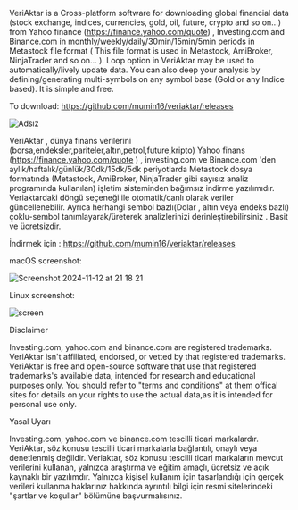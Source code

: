 VeriAktar is a Cross-platform software for downloading global financial data (stock exchange, indices, currencies, gold, oil, future, crypto and so on...) from Yahoo finance (https://finance.yahoo.com/quote) , Investing.com and Binance.com in monthly/weekly/daily/30min/15min/5min periods in Metastock file format ( This file format is used in Metastock, AmiBroker, NinjaTrader and so on... ). Loop option in VeriAktar may be used to automatically/lively update data. You can also deep your analysis by defining/generating multi-symbols on any symbol base (Gold or any Indice based). It is simple and free.

To download: https://github.com/mumin16/veriaktar/releases


![Adsız](https://github.com/user-attachments/assets/45eae86d-614d-4b8c-9c84-d749974e8380)


VeriAktar , ﻿dünya finans verilerini (borsa,endeksler,pariteler,altın,petrol,future,kripto) Yahoo finans (https://finance.yahoo.com/quote ) , investing.com ve Binance.com 'den aylık/haftalık/günlük/30dk/15dk/5dk periyotlarda Metastock dosya formatında (Metastock, AmiBroker, NinjaTrader gibi sayısız analiz programında kullanılan) işletim sisteminden bağımsız indirme yazılımıdır. Veriaktardaki döngü seçeneği ile otomatik/canlı olarak veriler güncellenebilir. Ayrıca herhangi sembol bazlı(Dolar , altın veya endeks bazlı) çoklu-sembol tanımlayarak/üreterek analizlerinizi derinleştirebilirsiniz . Basit ve ücretsizdir. 

İndirmek için : https://github.com/mumin16/veriaktar/releases

macOS screenshot:

![Screenshot 2024-11-12 at 21 18 21](https://github.com/user-attachments/assets/85718c0b-77e6-480a-b253-7e1bc84216a7)


Linux screenshot:

![screen](https://github.com/user-attachments/assets/96beb6d9-62ec-4f5a-82ae-7ee5cfa76efe)



Disclaimer

Investing.com, yahoo.com and binance.com are registered trademarks.
VeriAktar isn't affiliated, endorsed, or vetted by that registered trademarks.
VeriAktar is free and open-source software that use that registered trademarks's available data, intended for research and educational purposes only.
You should refer to  "terms and conditions" at them offical sites for details on your rights to use the actual data,as it is intended for personal use only.

Yasal Uyarı

Investing.com, yahoo.com ve binance.com tescilli ticari markalardır.
VeriAktar, söz konusu tescilli ticari markalarla bağlantılı, onaylı veya denetlenmiş değildir.
Veriaktar, söz konusu tescilli ticari markaların mevcut verilerini kullanan, yalnızca araştırma ve eğitim amaçlı, ücretsiz ve açık kaynaklı bir yazılımdır.
Yalnızca kişisel kullanım için tasarlandığı için gerçek verileri kullanma haklarınız hakkında ayrıntılı bilgi için resmi sitelerindeki "şartlar ve koşullar" bölümüne başvurmalısınız.



